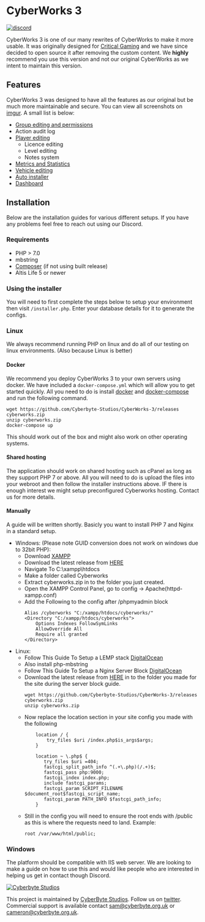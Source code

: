 # CyberWorks 3

[![discord](https://img.shields.io/badge/Discord-Join-7289DA.svg)](https://discord.gg/qHsTEhY)

CyberWorks 3 is one of our many rewrites of CyberWorks to make it more usable. It was originally designed for [Critical Gaming](https://criticalgaming.org/) and we have since decided to open source it after removing the custom content. We __highly__ recommend you use this version and not our original CyberWorks as we intent to maintain this version.

## Features
CyberWorks 3 was designed to have all the features as our original but be much more maintainable and secure. You can view all screenshots on [imgur](https://imgur.com/a/wq9Ue). A small list is below:

- [Group editing and permissions](https://i.imgur.com/GWWqkkF.png)
- Action audit log
- [Player editing](https://i.imgur.com/8myqjVX.png)
    - Licence editing
    - Level editing
    - Notes system
- [Metrics and Statistics](https://i.imgur.com/2KfoWbc.png)
- [Vehicle editing](https://i.imgur.com/5mSML9O.png)
- [Auto installer](https://i.imgur.com/3b908i2.png)
- [Dashboard](https://i.imgur.com/SgO4yky.png)


## Installation
Below are the installation guides for various different setups. If you have any problems feel free to reach out using our Discord.

### Requirements
- PHP > 7.0
- mbstring
- [Composer](https://getcomposer.org/) (if not using built release)
- Altis Life 5 or newer

### Using the installer
You will need to first complete the steps below to setup your environment then visit `/installer.php`. Enter your database details for it to generate the configs.


### Linux
We always recommend running PHP on linux and do all of our testing on linux environments. (Also because Linux is better)

#### Docker
We recommend you deploy CyberWorks 3 to your own servers using docker. We have included a `docker-compose.yml` which will allow you to get started quickly. All you need to do is install [docker](https://docs.docker.com/engine/installation/) and [docker-compose](https://docs.docker.com/compose/install/) and run the following command.
   
    wget https://github.com/Cyberbyte-Studios/CyberWorks-3/releases cyberworks.zip
    unzip cyberworks.zip
    docker-compose up
    
This should work out of the box and might also work on other operating systems.

#### Shared hosting
The application should work on shared hosting such as cPanel as long as they support PHP 7 or above. All you will need to do is upload the files into your webroot and then follow the installer instructions above.
IF there is enough interest we might setup preconfigured Cyberworks hosting. Contact us for more details.

#### Manually
A guide will be written shortly. Basicly you want to install PHP 7 and Nginx in a standard setup.
* Windows: (Please note GUID conversion does not work on windows due to 32bit PHP):
    - Download [XAMPP](https://www.apachefriends.org/xampp-files/7.1.9/xampp-win32-7.1.9-0-VC14-installer.exe)
    - Download the latest release from [HERE](https://github.com/Cyberbyte-Studios/CyberWorks-3/releases)
    - Navigate To C:\xampp\htdocs
    - Make a folder called Cyberworks
    - Extract cyberworks.zip in to the folder you just created.
    - Open the XAMPP Control Panel, go to config -> Apache(httpd-xampp.conf)
    - Add the Following to the config after /phpmyadmin block
        ```
        Alias /cyberworks "C:/xampp/htdocs/cyberworks/"
        <Directory "C:/xampp/htdocs/cyberworks">
            Options Indexes FollowSymLinks
            AllowOverride All
            Require all granted
        </Directory>
* Linux:
    - Follow This Guide To Setup a LEMP stack [DigitalOcean](https://www.digitalocean.com/community/tutorials/how-to-install-linux-nginx-mysql-php-lemp-stack-in-ubuntu-16-04)
    - Also install php-mbstring 
    - Follow This Guide To Setup a Nginx Server Block [DigitalOcean](https://www.digitalocean.com/community/tutorials/how-to-set-up-nginx-server-blocks-virtual-hosts-on-ubuntu-16-04) 
    - Download the latest release from [HERE](https://github.com/Cyberbyte-Studios/CyberWorks-3/releases) in to the folder you made for the site during the server block guide.
        ```
        wget https://github.com/Cyberbyte-Studios/CyberWorks-3/releases cyberworks.zip
        unzip cyberworks.zip
    - Now replace the location section in your site config you made with the following
        ```  
            location / {
                try_files $uri /index.php$is_args$args;
            }
            
            location ~ \.php$ {
               try_files $uri =404;
               fastcgi_split_path_info ^(.+\.php)(/.+)$;
               fastcgi_pass php:9000;
               fastcgi_index index.php;
               include fastcgi_params;
               fastcgi_param SCRIPT_FILENAME $document_root$fastcgi_script_name;
               fastcgi_param PATH_INFO $fastcgi_path_info;
            }
    - Still in the config you will need to ensure the root ends with /public as this is where the requests need to land. Example:
        ```
        root /var/www/html/public;

### Windows
The platform should be compatible with IIS web server. We are looking to make a guide on how to use this and would like people who are interested in helping us get in contact though Discord.


[![Cyberbyte Studios](https://i.imgur.com/qeXU9CH.png)](https://cyberbyte.org.uk/)

This project is maintained by [CyberByte Studios](https://cyberbyte.org.uk/). Follow us on [twitter](https://twitter.com/cyberbytestudio). Commercial support is available contact sam@cyberbyte.org.uk or cameron@cyberbyte.org.uk.
